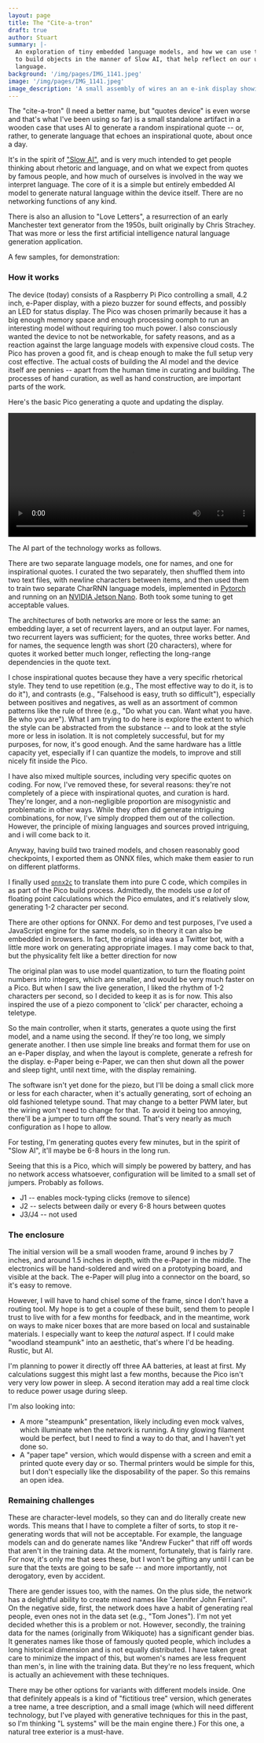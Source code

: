 ```yaml
---
layout: page
title: The "Cite-a-tron"
draft: true
author: Stuart
summary: |-
  An exploration of tiny embedded language models, and how we can use them
  to build objects in the manner of Slow AI, that help reflect on our use of
  language.
background: '/img/pages/IMG_1141.jpeg'
image: '/img/pages/IMG_1141.jpeg'
image_description: 'A small assembly of wires an an e-ink display showing an imaginary quotation'
---
```


The "cite-a-tron" (I need a better name, but "quotes device" is even worse and 
that's what I've been using so far) is a small standalone artifact in a wooden case that uses AI
to generate a random inspirational quote -- or, rather, to generate language that
echoes an inspirational quote, about once a day. 

It's in the spirit of 
["Slow AI"](https://morungos.com/2021/05/08/slow-ai/), and is very much intended 
to get people thinking about rhetoric and language, and on what we
expect from quotes by famous people, and how much of ourselves is involved
in the way we interpret language. The core of it is a simple but entirely
embedded AI model to generate natural language within the device itself. There
are no networking functions of any kind.

There is also an allusion to "Love Letters", a resurrection of an early Manchester
text generator from the 1950s, built originally by Chris Strachey. That was more or
less the first artificial intelligence natural language generation application.

A few samples, for demonstration:



### How it works

The device (today) consists of a Raspberry Pi Pico controlling a small, 4.2 inch, e-Paper
display, with a piezo buzzer for sound effects, and possibly an LED for status display. The
Pico was chosen primarily because it has a big enough memory space and enough
processing oomph to run an interesting model without requiring too much power. 
I also consciously wanted the device to not be networkable, for safety reasons, 
and as a reaction against the large language models with expensive cloud costs. 
The Pico has proven a good fit, and is cheap enough to make the full setup very
cost effective. The actual costs of building the AI model and the device itself are
pennies -- apart from the human time in curating and building. The processes of hand curation, as 
well as hand construction, are important parts of the work.

Here's the basic Pico generating a quote and updating the display.

<video width="100%" controls="controls">
  <source src="/img/quotes.mp4">
</video>

The AI part of the technology works as follows.

There are two separate language models, one for names, and one for inspirational
quotes. I curated the two separately, then shuffled them into two text files, 
with newline characters between items, and then used them to train two separate
CharRNN language models, implemented in [Pytorch](https://pytorch.org/) and running 
on an [NVIDIA Jetson Nano](https://developer.nvidia.com/embedded/jetson-nano-developer-kit).
Both took some tuning to get acceptable values. 

The architectures of both networks are more or less the same: an embedding layer, 
a set of recurrent layers, and an output layer. For names, two recurrent layers
was sufficient; for the quotes, three works better. And for names, the sequence
length was short (20 characters), where for quotes it worked better much longer,
reflecting the long-range dependencies in the quote text.

I chose inspirational quotes because they have a very specific rhetorical style. 
They tend to use repetition (e.g., The most effective way to do it, is to do it"), 
and contrasts (e.g., "Falsehood is easy, truth so difficult"), especially between
positives and negatives, as well as an assortment of common patterns like the
rule of three (e.g., "Do what you can. Want what you have. Be who you are"). What
I am trying to do here is explore the extent to which the style can be abstracted
from the substance -- and to look at the style more or less in isolation. It is not
completely successful, but for my purposes, for now, it's good enough. And the
same hardware has a little capacity yet, especially if I can quantize the models,
to improve and still nicely fit inside the Pico.

I have also mixed multiple sources, including very specific quotes on coding. For
now, I've removed these, for several reasons: they're not completely of a piece
with inspirational quotes, and curation is hard. They're longer, and a non-negligible
proportion are misogynistic and problematic in other ways. While they often did 
generate intriguing combinations, for now, I've simply dropped them out of the
collection. However, the principle of mixing languages and sources proved 
intriguing, and i will come back to it.

Anyway, having build two trained models, and chosen reasonably good checkpoints,
I exported them as ONNX files, which make them easier to run on different platforms.

I finally used [`onnx2c`](https://github.com/kraiskil/onnx2c) to translate them 
into pure C code, which compiles in as
part of the Pico build process. Admittedly, the models use *a lot* of floating
point calculations which the Pico emulates, and it's relatively slow, generating
1-2 character per second. 

There are other options for ONNX. For demo and test purposes, I've used a JavaScript
engine for the same models, so in theory it can also be embedded in browsers. In fact,
the original idea was a Twitter bot, with a little more work on generating appropriate
images. I may come back to that, but the physicality felt like a better direction for now

The original plan was to use model quantization, to turn the floating point numbers into
integers, which are smaller, and would be very much faster on a Pico. But when I 
saw the live generation, I liked the rhythm of 1-2 characters per second, so I 
decided to keep it as is for now. This also inspired the use of a piezo component
to 'click' per character, echoing a teletype.

So the main controller, when it starts, generates a quote using the first model, 
and a name using the second. If they're too long, we simply generate another. I then
use simple line breaks and format them for use on an e-Paper display, and when the
layout is complete, generate a refresh for the display. e-Paper being e-Paper, we
can then shut down all the power and sleep tight, until next time, with the 
display remaining.

The software isn't yet done for the piezo, but I'll be doing a small click more or
less for each character, when it's actually generating, sort of echoing an old
fashioned teletype sound. That may change to a better PWM later, but the wiring won't
need to change for that. To avoid it being too annoying, there'll be a jumper to 
turn off the sound. That's very nearly as much configuration as I hope to allow.

For testing, I'm generating quotes every few minutes, but in the spirit of "Slow AI",
it'll maybe be 6-8 hours in the long run. 

Seeing that this is a Pico, which will simply be powered by battery, and has no
network access whatsoever, configuration will be limited to a small set of 
jumpers. Probably as follows.

 - J1 -- enables mock-typing clicks (remove to silence)
 - J2 -- selects between daily or every 6-8 hours between quotes
 - J3/J4 -- not used

### The enclosure

The initial version will be a small wooden frame, around 9 inches by 7 inches, 
and around 1.5 inches in depth, with 
the e-Paper in the middle. The electronics will be hand-soldered and wired on a 
prototyping board, and visible at the back. The e-Paper will plug into a connector
on the board, so it's easy to remove. 

However, I will have to hand chisel some of the frame, since I don't have a
routing tool. My hope is to get a couple of these built, send them to people
I trust to live with for a few months for feedback, and in the meantime, work
on ways to make nicer boxes that are more based on local and sustainable 
materials. I especially want to keep the *natural* aspect. If I could 
make "woodland steampunk" into an aesthetic, that's where I'd be heading.
Rustic, but AI. 

I'm planning to power it directly off three AA batteries, at least at first. 
My calculations suggest this might last a few months, because the Pico isn't very
very low power in sleep. A second iteration may add a real time clock to reduce
power usage during sleep. 

I'm also looking into:

 - A more "steampunk" presentation, likely including even mock valves, which
   illuminate when the network is running. A tiny glowing filament would be 
   perfect, but I need to find a way to do that, and I haven't yet done so.
 - A "paper tape" version, which would dispense with a screen and emit a printed
   quote every day or so. Thermal printers would be simple for this, but I don't
   especially like the disposability of the paper. So this remains an open idea.


### Remaining challenges

These are character-level models, so they can and do literally create new words. 
This means that I have to complete a filter of sorts, to stop it re-generating
words that will not be acceptable. For example, the language models can and do generate
names like "Andrew Fucker" that riff off words that aren't in the training data. 
At the moment, fortunately, that is fairly rare. For now, it's only me that
sees these, but I won't be gifting any until I can be sure that the texts are going
to be safe -- and more importantly, not derogatory, even by accident. 

There are gender issues too, with the names. On the plus side, the network has a 
delightful ability to create mixed names like "Jennifer John Ferriani". On the 
negative side, first, the network does have a habit of generating real people, 
even ones not in the data set (e.g., "Tom Jones"). I'm not yet decided whether
this is a problem or not. However, secondly, the training data for the names 
(originally from Wikiquote) has a significant gender bias. It generates names 
like those of famously quoted people, which includes a long historical dimension 
and is not equally distributed. I have taken great care to minimize the impact of
this, but women's names are less frequent than men's, in line with the training
data. But they're no less frequent, which is actually an achievement with these
techniques.

There may be other options for variants with different models inside. One that
definitely appeals is a kind of "fictitious tree" version, which generates a
tree name, a tree description, and a small image (which will need different 
technology, but I've played with generative techniques for this in the past, so
I'm thinking "L systems" will be the main engine there.) For this one, a natural
tree exterior is a must-have. 

